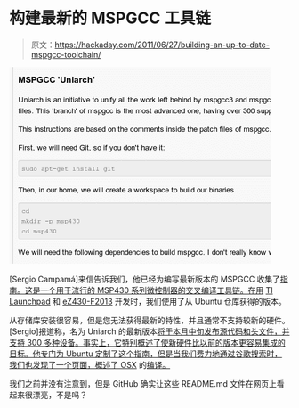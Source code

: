 # 构建最新的 MSPGCC 工具链

> 原文：<https://hackaday.com/2011/06/27/building-an-up-to-date-mspgcc-toolchain/>

![](img/831bbbdc66d9a59dedb8fc004eae0971.png "mspgcc-uniarch")

[Sergio Campamá]来信告诉我们，他已经为编写最新版本的 MSPGCC 收集了[指南。这是一个用于流行的 MSP430 系列微控制器的交叉编译工具链。在用](https://github.com/sergiocampama/Launchpad/blob/master/README.md) [TI Launchpad](http://hackaday.com/2010/08/11/how-to-launchpad-programming-with-linux/) 和 [eZ430-F2013](http://hackaday.com/2011/01/30/hands-on-with-ez430-f2013/) 开发时，我们使用了从 Ubuntu 仓库获得的版本。

从存储库安装很容易，但是您无法获得最新的特性，并且通常不支持较新的硬件。[Sergio]报道称，名为 Uniarch 的最新版本[将于本月中旬发布源代码和头文件，并支持 300 多种设备。事实上，它特别概述了使新硬件比以前的版本更容易集成的目标。他专门为 Ubuntu 定制了这个指南，但是当我们费力地通过谷歌搜索时，我们也发现了一个页面，概述了 OSX](http://permalink.gmane.org/gmane.comp.hardware.texas-instruments.msp430.gcc.user/9333) 的[编译。](https://sites.google.com/site/msp430ref/os-x/building-uniarch)

我们之前并没有注意到，但是 GitHub 确实让这些 README.md 文件在网页上看起来很漂亮，不是吗？
